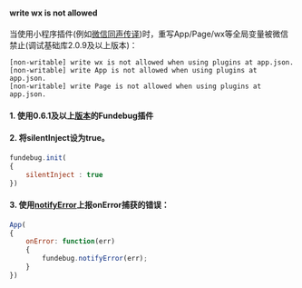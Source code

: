 #### write wx is not allowed

当使用小程序插件(例如[微信同声传译](https://developers.weixin.qq.com/blogdetail?action=get_post_info&lang=zh_CN&token=&docid=0004aa70d609e099c1d671b2a56009))时，重写App/Page/wx等全局变量被微信禁止(调试基础库2.0.9及以上版本)：

```
[non-writable] write wx is not allowed when using plugins at app.json.
[non-writable] write App is not allowed when using plugins at app.json.
[non-writable] write Page is not allowed when using plugins at app.json.
```

#### 1. 使用0.6.1及以上[版本](../version.md)的Fundebug插件


#### 2. 将**silentInject**设为true。

```js
fundebug.init(
{
    silentInject : true
})
```

#### 3. 使用[notifyError](../api/notifyerror.md)上报onError捕获的错误：

```js
App(
{
    onError: function(err)
    {
        fundebug.notifyError(err);
    }
})
```